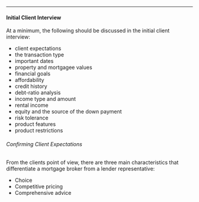 ***
#### Initial Client Interview
At a minimum, the following should be discussed in the initial client interview:
* client expectations
* the transaction type
* important dates
* property and mortgagee values
* financial goals
* affordability
* credit history
* debt-ratio analysis
* income type and amount
* rental income
* equity and the source of the down payment
* risk tolerance
* product features
* product restrictions

###### Confirming Client Expectations
From the clients point of view, there are three main characteristics that differentiate a mortgage broker from a lender representative:
* Choice
* Competitive pricing
* Comprehensive advice
